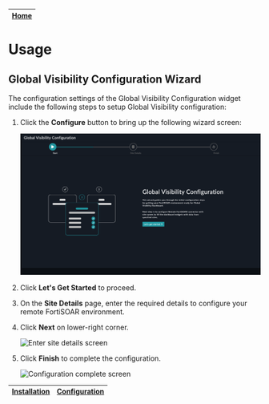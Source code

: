 | [Home](../README.md) |
|----------------------|

# Usage

## Global Visibility Configuration Wizard

The configuration settings of the Global Visibility Configuration widget include the following steps to setup Global Visibility configuration:

1. Click the **Configure** button to bring up the following wizard screen:

    ![Global Visibility configuration wizard start screen](./res/GlobalVisibilityStart.png)

2. Click **Let's Get Started** to proceed.

3. On the **Site Details** page, enter the required details to configure your remote FortiSOAR environment.

4. Click **Next** on lower-right corner.

    ![Enter site details screen](./res/configure.png)

5. Click **Finish** to complete the configuration.

    ![Configuration complete screen](./res/finish.png)

| [Installation](./setup.md#installation) | [Configuration](./setup.md#configuration) |
|-----------------------------------------|-------------------------------------------|